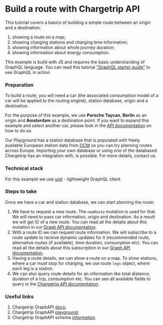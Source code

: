 # Build a route with Chargetrip API

This tutorial covers a basics of building a simple route between an origin and a destination: 
 1. showing a route on a map; 
 2. showing charging stations and charging time information;
 3. showing information about whole journey duration;  
 4. showing information about energy consumption.   
 
This example is build with JS and requires the basic understanding of GraphQL language. You can read this tutorial ["GraphQL starter quide"]() to see GraphQL in action.    

### Preparation

To build a route, you will need a car (the associated consumption model of a car will be applied to the routing engine), station database, origin and a destination. 

For the purpose of this example, we use **Porsche Taycan**, **Berlin** as an origin and **Amsterdam** as a destination point. If you want to expand this example and select another car, please look in the [API documentation](https://docs.chargetrip.com/#cars) on how to do so. 

Our Playground has a station database that is populated with freely available European station data from [OCM](https://openchargemap.org/site) so you can try planning routes across Europe. Importing your own database or using one of the databased Chargetrip has an integration with, is possible. For more details, contact us.  

### Technical stack

For this example we use [urql](https://formidable.com/open-source/urql/) - lightweight GraphQL client. 


### Steps to take 

Once we have a car and station database, we can start planning the route: 

1. We have to request a new route. The `newRoute` mutation is used for that. We will need to pass car information, origin and destination. As a result we will get ID of a new route. You can read all the details about this mutation in our [Graph API documentation](https://docs.chargetrip.com/#request-a-new-route).   
2. With a route ID we can request route information. We will subscribe to a route update to receive dynamic updates for it (recommended route, alternative routes (if available), time duration, consumption etc). You can read all the details about this subscription in our [Graph API documentation](https://docs.chargetrip.com/#subscribe-to-route-updates).     
3. Having a route details, we can show a route on a map. To show stations, where a car must stop for charging, we use route ``legs`` object, where each leg is a station.   
4. We can also query route details for an information like total distance, duration of a trip, consumption etc. You can see all available fields to query in the [Chargetrip API documentation](https://docs.chargetrip.com/#get-route-details).

### Useful links

1. Chargetrip GraphAPI [docs](https://docs.chargetrip.com/);
2. Chargetrip GraphAPI [playground](https://playground.chargetrip.com/);
3. Chargetrip GraphAPI schema [information](https://voyager.chargetrip.com/).
